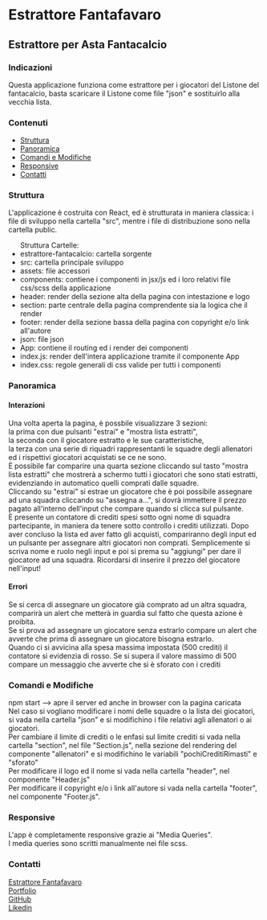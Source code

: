   <h1>Estrattore Fantafavaro</h1>

  <h2>Estrattore per Asta Fantacalcio</h2>
  
  <h3>Indicazioni</h3>

  <p>
    Questa applicazione funziona come estrattore per i giocatori del Listone del fantacalcio, basta scaricare il Listone come file "json" e sostituirlo alla vecchia lista.
  </p>

  <h3>Contenuti</h3>
  <ul>
  <li><a href="#structure">Struttura</a></li>
  <li><a href="#overview">Panoramica</a></li>
  <li><a href="#commands">Comandi e Modifiche</a></li>
  <li><a href="#responsive">Responsive</a></li>
  <li><a href="#contacts">Contatti</a></li>
  </ul>

  <a name="structure"></a>
  <h3>Struttura</h3>

  <p>
    L'applicazione è costruita con React, ed è strutturata in maniera classica: i file di sviluppo nella cartella "src", mentre i file di distribuzione sono nella cartella public.<br/>
  </p>

  <ul>Struttura Cartelle:
    <li>estrattore-fantacalcio: cartella sorgente</li>
    <li>src: cartella principale sviluppo</li>
    <li>assets: file accessori</li>
    <li>components: contiene i componenti in jsx/js ed i loro relativi file css/scss della applicazione</li>
    <li>header: render della sezione alta della pagina con intestazione e logo</li>
    <li>section: parte centrale della pagina comprendente sia la logica che il render</li>
    <li>footer: render della sezione bassa della pagina con copyright e/o link all'autore</li>
    <li>json: file json</li>
    <li>App: contiene il routing ed i render dei componenti</li>
    <li>index.js: render dell'intera applicazione tramite il componente App</li>
    <li>index.css: regole generali di css valide per tutti i componenti</li>
  </ul>

  <a name="overview"></a>
  <h3>Panoramica</h3>

  <h4>Interazioni</h4>

  <p>
    Una volta aperta la pagina, è possbile visualizzare 3 sezioni:<br/>
    la prima con due pulsanti "estrai" e "mostra lista estratti",<br/>
    la seconda con il giocatore estratto e le sue caratteristiche, <br/>
    la terza con una serie di riquadri rappresentanti le squadre degli allenatori ed i rispettivi giocatori acquistati se ce ne sono.<br/>
    È possibile far comparire una quarta sezione cliccando sul tasto "mostra lista estratti" che mostrerà a schermo tutti i giocatori che sono stati estratti, evidenziando in automatico quelli comprati dalle squadre.<br/>
    Cliccando su "estrai" si estrae un giocatore che è poi possibile assegnare ad una squadra cliccando su "assegna a...", si dovrà immettere il prezzo pagato all'interno dell'input che compare quando si clicca sul pulsante.<br/>
    È presente un contatore di crediti spesi sotto ogni nome di squadra partecipante, in maniera da tenere sotto controllo i crediti utilizzati.
    Dopo aver concluso la lista ed aver fatto gli acquisti, compariranno degli input ed un pulsante per assegnare altri giocatori non comprati. Semplicemente si scriva nome e ruolo negli input e poi si prema su "aggiungi" per dare il giocatore ad una squadra. Ricordarsi di inserire il prezzo del giocatore nell'input!<br/>
  </p>

  <h4>Errori</h4>

  <p>
    Se si cerca di assegnare un giocatore già comprato ad un altra squadra, comparirà un alert che metterà in guardia sul fatto che questa azione è proibita.<br/>
    Se si prova ad assegnare un giocatore senza estrarlo compare un alert che avverte che prima di assegnare un giocatore bisogna estrarlo.<br/>
    Quando ci si avvicina alla spesa massima impostata (500 crediti) il contatore si evidenzia di rosso. Se si supera il valore massimo di 500 compare un messaggio che avverte che si è sforato con i crediti<br/>
  </p>

  <a name="commands"></a>
  <h3>Comandi e Modifiche</h3>

  <p>
    npm start --> apre il server ed anche in browser con la pagina caricata<br/>
    Nel caso si vogliano modificare i nomi delle squadre o la lista dei giocatori, si vada nella cartella "json" e si modifichino i file relativi agli allenatori o ai giocatori.<br/>
    Per cambiare il limite di crediti o le enfasi sul limite crediti si vada nella cartella "section", nel file "Section.js", nella sezione del rendering del componente "allenatori" e si modifichino le variabili "pochiCreditiRimasti" e "sforato"<br/>
    Per modificare il logo ed il nome si vada nella cartella "header", nel componente "Header.js"<br/>
    Per modificare il copyright e/o i link all'autore si vada nella cartella "footer", nel componente "Footer.js".
  </p>

  <a name="responsive"></a>
  <h3>Responsive</h3>

  <p>
    L'app è completamente responsive grazie ai "Media Queries".<br/>
    I media queries sono scritti manualmente nei file scss. 
  </p>

  <a name="contacts"></a>
  <h3>Contatti</h3>

  <a href="https://fantafavaro.netlify.app/">Estrattore Fantafavaro</a><br>
  <a href="https://sonny-caputo-portfolio.netlify.app/">Portfolio</a><br>
  <a href="https://github.com/So-Ca">GitHub</a><br>
  <a href="https://www.linkedin.com/in/sonny-caputo-554315185">Likedin</a><br>

